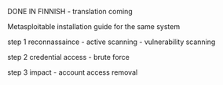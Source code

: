 DONE IN FINNISH - translation coming

Metasploitable installation guide for the same system

step 1 reconnassaince - active scanning - vulnerability scanning 

step 2 credential access - brute force

step 3 impact - account access removal

